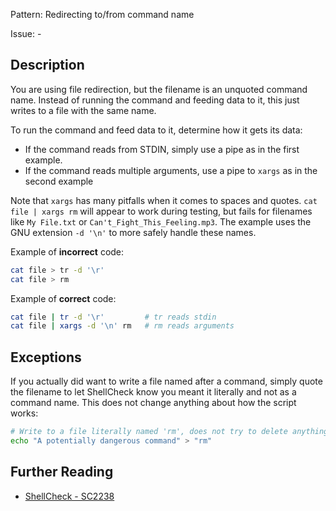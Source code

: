Pattern: Redirecting to/from command name

Issue: -

## Description

You are using file redirection, but the filename is an unquoted command name. Instead of running the command and feeding data to it, this just writes to a file with the same name. 

To run the command and feed data to it, determine how it gets its data:

* If the command reads from STDIN, simply use a pipe as in the first example.
* If the command reads multiple arguments, use a pipe to `xargs` as in the second example

Note that `xargs` has many pitfalls when it comes to spaces and quotes. `cat file | xargs rm`  will appear to work during testing, but fails for filenames like `My File.txt` or `Can't_Fight_This_Feeling.mp3`. The example uses the GNU extension `-d '\n'` to more safely handle these names. 

Example of **incorrect** code:

```sh
cat file > tr -d '\r'
cat file > rm
```

Example of **correct** code:

```sh
cat file | tr -d '\r'         # tr reads stdin
cat file | xargs -d '\n' rm   # rm reads arguments
```

## Exceptions

If you actually did want to write a file named after a command, simply quote the filename to let ShellCheck know you meant it literally and not as a command name. This does not change anything about how the script works:

```sh
# Write to a file literally named 'rm', does not try to delete anything
echo "A potentially dangerous command" > "rm" 
```

## Further Reading

* [ShellCheck - SC2238](https://github.com/koalaman/shellcheck/wiki/SC2238)
